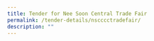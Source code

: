 ```yaml
---
title: Tender for Nee Soon Central Trade Fair
permalink: /tender-details/nscccctradefair/
description: ""
---
```

